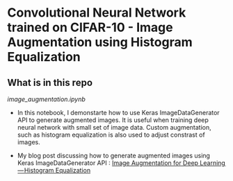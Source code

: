 # Convolutional Neural Network trained on CIFAR-10 - Image Augmentation using Histogram Equalization


## What is in this repo

*image_augmentation.ipynb*

* In this notebook, I demonstarte how to use Keras ImageDataGenerator API to generate augmented images. It is useful when training deep neural network with small set of image data. Custom augmentation, such as histogram equalization is also used to adjust constrast of images.

* My blog post discussing how to generate augmented images using Keras ImageDataGenerator API : [Image Augmentation for Deep Learning — Histogram Equalization](https://medium.com/towards-data-science/image-augmentation-for-deep-learning-histogram-equalization-a71387f609b2)




